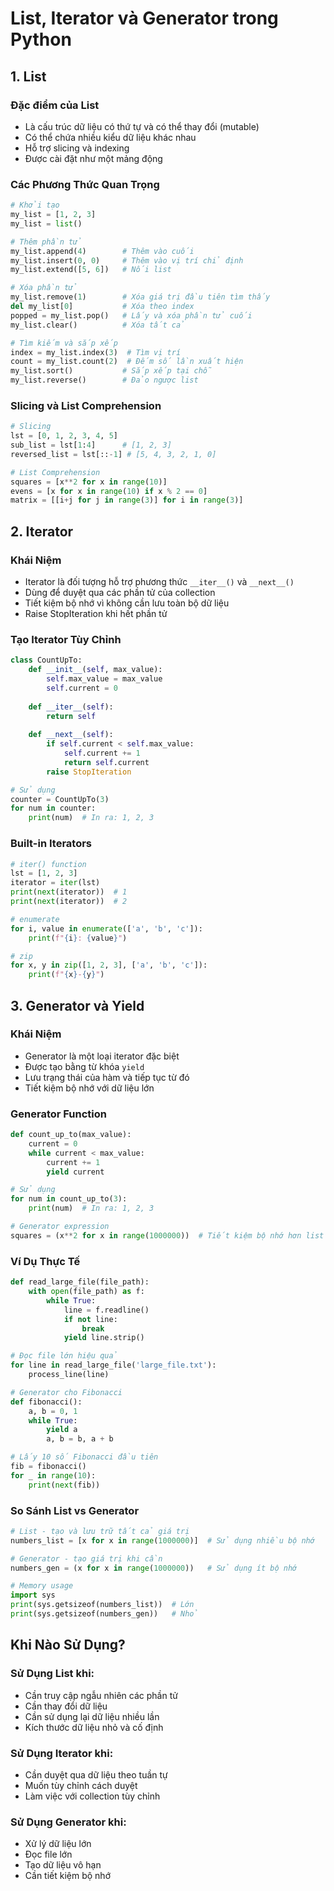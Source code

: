 # List, Iterator và Generator trong Python

## 1. List

### Đặc điểm của List
- Là cấu trúc dữ liệu có thứ tự và có thể thay đổi (mutable)
- Có thể chứa nhiều kiểu dữ liệu khác nhau
- Hỗ trợ slicing và indexing
- Được cài đặt như một mảng động

### Các Phương Thức Quan Trọng
```python
# Khởi tạo
my_list = [1, 2, 3]
my_list = list()

# Thêm phần tử
my_list.append(4)        # Thêm vào cuối
my_list.insert(0, 0)     # Thêm vào vị trí chỉ định
my_list.extend([5, 6])   # Nối list

# Xóa phần tử
my_list.remove(1)        # Xóa giá trị đầu tiên tìm thấy
del my_list[0]           # Xóa theo index
popped = my_list.pop()   # Lấy và xóa phần tử cuối
my_list.clear()          # Xóa tất cả

# Tìm kiếm và sắp xếp
index = my_list.index(3)  # Tìm vị trí
count = my_list.count(2)  # Đếm số lần xuất hiện
my_list.sort()           # Sắp xếp tại chỗ
my_list.reverse()        # Đảo ngược list
```

### Slicing và List Comprehension
```python
# Slicing
lst = [0, 1, 2, 3, 4, 5]
sub_list = lst[1:4]      # [1, 2, 3]
reversed_list = lst[::-1] # [5, 4, 3, 2, 1, 0]

# List Comprehension
squares = [x**2 for x in range(10)]
evens = [x for x in range(10) if x % 2 == 0]
matrix = [[i+j for j in range(3)] for i in range(3)]
```

## 2. Iterator

### Khái Niệm
- Iterator là đối tượng hỗ trợ phương thức `__iter__()` và `__next__()`
- Dùng để duyệt qua các phần tử của collection
- Tiết kiệm bộ nhớ vì không cần lưu toàn bộ dữ liệu
- Raise StopIteration khi hết phần tử

### Tạo Iterator Tùy Chỉnh
```python
class CountUpTo:
    def __init__(self, max_value):
        self.max_value = max_value
        self.current = 0
    
    def __iter__(self):
        return self
    
    def __next__(self):
        if self.current < self.max_value:
            self.current += 1
            return self.current
        raise StopIteration

# Sử dụng
counter = CountUpTo(3)
for num in counter:
    print(num)  # In ra: 1, 2, 3
```

### Built-in Iterators
```python
# iter() function
lst = [1, 2, 3]
iterator = iter(lst)
print(next(iterator))  # 1
print(next(iterator))  # 2

# enumerate
for i, value in enumerate(['a', 'b', 'c']):
    print(f"{i}: {value}")

# zip
for x, y in zip([1, 2, 3], ['a', 'b', 'c']):
    print(f"{x}-{y}")
```

## 3. Generator và Yield

### Khái Niệm
- Generator là một loại iterator đặc biệt
- Được tạo bằng từ khóa `yield`
- Lưu trạng thái của hàm và tiếp tục từ đó
- Tiết kiệm bộ nhớ với dữ liệu lớn

### Generator Function
```python
def count_up_to(max_value):
    current = 0
    while current < max_value:
        current += 1
        yield current

# Sử dụng
for num in count_up_to(3):
    print(num)  # In ra: 1, 2, 3

# Generator expression
squares = (x**2 for x in range(1000000))  # Tiết kiệm bộ nhớ hơn list comprehension
```

### Ví Dụ Thực Tế
```python
def read_large_file(file_path):
    with open(file_path) as f:
        while True:
            line = f.readline()
            if not line:
                break
            yield line.strip()

# Đọc file lớn hiệu quả
for line in read_large_file('large_file.txt'):
    process_line(line)

# Generator cho Fibonacci
def fibonacci():
    a, b = 0, 1
    while True:
        yield a
        a, b = b, a + b

# Lấy 10 số Fibonacci đầu tiên
fib = fibonacci()
for _ in range(10):
    print(next(fib))
```

### So Sánh List vs Generator
```python
# List - tạo và lưu trữ tất cả giá trị
numbers_list = [x for x in range(1000000)]  # Sử dụng nhiều bộ nhớ

# Generator - tạo giá trị khi cần
numbers_gen = (x for x in range(1000000))   # Sử dụng ít bộ nhớ

# Memory usage
import sys
print(sys.getsizeof(numbers_list))  # Lớn
print(sys.getsizeof(numbers_gen))   # Nhỏ
```

## Khi Nào Sử Dụng?

### Sử Dụng List khi:
- Cần truy cập ngẫu nhiên các phần tử
- Cần thay đổi dữ liệu
- Cần sử dụng lại dữ liệu nhiều lần
- Kích thước dữ liệu nhỏ và cố định

### Sử Dụng Iterator khi:
- Cần duyệt qua dữ liệu theo tuần tự
- Muốn tùy chỉnh cách duyệt
- Làm việc với collection tùy chỉnh

### Sử Dụng Generator khi:
- Xử lý dữ liệu lớn
- Đọc file lớn
- Tạo dữ liệu vô hạn
- Cần tiết kiệm bộ nhớ
